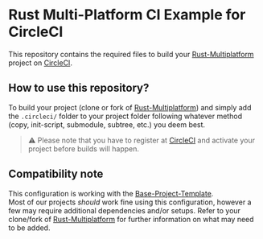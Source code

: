 # Rust Multi-Platform CI Example for CircleCI

This repository contains the required files to build your [Rust-Multiplatform] project on [CircleCI].

## How to use this repository?

To build your project (clone or fork of [Rust-Multiplatform]) and simply add the `.circleci/` folder to your project folder following whatever method (copy, init-script, submodule, subtree, etc.) you deem best.

> ⚠️ Please note that you have to register at [CircleCI] and activate your project before builds will happen.

## Compatibility note

This configuration is working with the [Base-Project-Template].  
Most of our projects _should_ work fine using this configuration, however a few may require additional dependencies and/or setups.
Refer to your clone/fork of [Rust-Multiplatform] for further information on what may need to be added.

[Rust-Multiplatform]: https://github.com/rust-multiplatform
[CircleCI]: https://circleci.com/
[Base-Project-Template]: https://github.com/rust-multiplatform/Base-Project-Template
